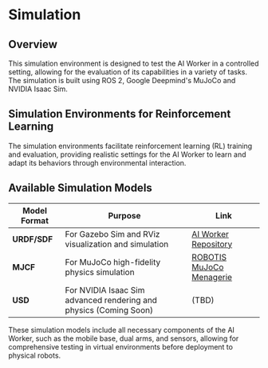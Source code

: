 # Simulation

## Overview
This simulation environment is designed to test the AI Worker in a controlled setting, allowing for the evaluation of its capabilities in a variety of tasks. The simulation is built using ROS 2, Google Deepmind's MuJoCo and NVIDIA Isaac Sim.

## Simulation Environments for Reinforcement Learning
The simulation environments facilitate reinforcement learning (RL) training and evaluation, providing realistic settings for the AI Worker to learn and adapt its behaviors through environmental interaction.

## Available Simulation Models

| Model Format | Purpose | Link |
|--------------|---------|------|
| **URDF/SDF** | For Gazebo Sim and RViz visualization and simulation | [AI Worker Repository](https://github.com/ROBOTIS-GIT/ai_worker) |
| **MJCF** | For MuJoCo high-fidelity physics simulation | [ROBOTIS MuJoCo Menagerie](https://github.com/ROBOTIS-GIT/robotis_mujoco_menagerie) |
| **USD** | For NVIDIA Isaac Sim advanced rendering and physics (Coming Soon) | (TBD) |

These simulation models include all necessary components of the AI Worker, such as the mobile base, dual arms, and sensors, allowing for comprehensive testing in virtual environments before deployment to physical robots.
